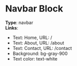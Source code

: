 # Navbar Block

**Type**: navbar  
**Links**:
- Text: Home, URL: /
- Text: About, URL: /about
- Text: Contact, URL: /contact
- Background: bg-gray-900
- Text color: text-white
